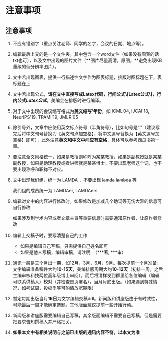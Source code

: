 # 注意事项

## 注意事项

1. 不应有错别字（重点关注老师、同学的名字，会议的日期、地点等）。
2. 编辑最后上交的是一个文件夹，其中包含一个word文件（如果没有图表的话txt也可），以及文中出现的图片文件（**图片尽量高清，原图，**避免出现KB量级的低分辨率图片）。
3. 文中若出现图表，提供一行描述性文字作为图表标题，排版时图标题在下，表标题在上
4. 文中若出现公式，**请在文中直接写成Latex代码，行间公式\\\[Latex公式\\]，行内公式$Latex公式$**，美编会在排版时进行编译。
5. 对于文中出现的会议缩写格式为**英文缩写‘年份**，如 ICML’04, IJCAI'18, NeurIPS'19, TPAMI'19, JMLR'05
6. 除引号外，文章中应使用英文标点符号（半角符号），比如句号是"."（建议写完后将中文句号替换为【英文句点加空格】，将中文逗号替换为【英文逗号加空格】即可），此外注意**英文和中文中间应有空格**，具体可以参考西瓜书第一章。
7. 要注意全文风格统一，如果是教授则称呼为某某教授，如果是副教授就是某某副教授，如果是助理教授或者讲师就是某某博士。不要出现老师这个词，也不要出现称呼和职称不对应。
8.  文中出现我们组，统一为 LAMDA ，不要出现 ~~lamda~~ ~~lambda~~ 等

    我们组的成员统一为 LAMDAer, LAMDAers
9.  编辑对文中的内容进行修改时，如果修改是加减几个助词等无伤大雅的信息可自行修改

    如果涉及到学术内容或者文章主旨等重要信息时需要通知原作者，让原作者修改
10. 编辑上交稿子时，要写清楚自己的工作
    * 如果是编辑自己写稿，只需提供自己姓名即可
    * 如果是他人写稿，编辑审稿，请注明: （\*\*\*著, \*\*\*审）
11. 通讯一般是三个月出一期，如12月，3月，6月，9月。每次提前一个月准备，文字编辑准备稿件大约**10-15天**，美编排版周期大约**10-12天**（初排一周，之后主编审核和找两位高年级博士审阅），而后将清样发到群里给各位编辑（编辑可联系供稿人）校对（并检查首页署名），当月月底出版。（如果遇到特殊情况，如考试周，投稿季等可酌情放宽期限）
12. 暂定每期出版当月**16日**为文字编辑交稿ddl。新闻版和讲座版由于有时效性，可能最后一周才能确定选题。其他版面建议提前一些开始行动。
13. 新闻版和讲座版需要编辑自己写稿，其余版面编辑不需要自己写稿，但是需要把要求告知撰稿人并严格把关。
14. **如果本文中有相关说明与之前已出版的通讯内容不符，以本文为准**
